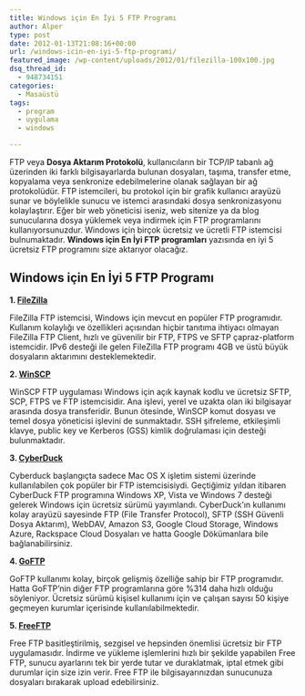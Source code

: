 ```yaml
---
title: Windows için En İyi 5 FTP Programı
author: Alper
type: post
date: 2012-01-13T21:08:16+00:00
url: /windows-icin-en-iyi-5-ftp-programi/
featured_image: /wp-content/uploads/2012/01/filezilla-100x100.jpg
dsq_thread_id:
  - 948734151
categories:
  - Masaüstü
tags:
  - program
  - uygulama
  - windows

---
```

FTP veya **Dosya Aktarım Protokolü**, kullanıcıların bir TCP/IP tabanlı ağ üzerinden iki farklı bilgisayarlarda bulunan dosyaları, taşıma, transfer etme, kopyalama veya senkronize edebilmelerine olanak sağlayan bir ağ protokolüdür. FTP istemcileri, bu protokol için bir grafik kullanıcı arayüzü sunar ve böylelikle sunucu ve istemci arasındaki dosya senkronizasyonu kolaylaştırır. Eğer bir web yöneticisi iseniz, web sitenize ya da blog sunucularına dosya yüklemek veya indirmek için FTP programlarını kullanıyorsunuzdur. Windows için birçok ücretsiz ve ücretli FTP istemcisi bulnumaktadır. **Windows için En İyi FTP programları** yazısında en iyi 5 ücretsiz FTP programını size aktarıyor olacağız.

## Windows için En İyi 5 FTP Programı

**1. <a title="FileZilla" href="https://filezilla-project.org/index.php" target="_blank">FileZilla</a>**

FileZilla FTP istemcisi, Windows için mevcut en popüler FTP programıdır. Kullanım kolaylığı ve özellikleri açısından hiçbir tanıtıma ihtiyacı olmayan FileZilla FTP Client, hızlı ve güvenilir bir FTP, FTPS ve SFTP çapraz-platform istemcidir. IPv6 desteği ile gelen FileZilla FTP programı 4GB ve üstü büyük dosyaların aktarımını desteklemektedir.

**2. <a title="WinSCP" href="https://winscp.net/eng/index.php" target="_blank">WinSCP</a>**

WinSCP FTP uygulaması Windows için açık kaynak kodlu ve ücretsiz SFTP, SCP, FTPS ve FTP istemcisidir. Ana işlevi, yerel ve uzakta olan iki bilgisayar arasında dosya transferidir. Bunun ötesinde, WinSCP komut dosyası ve temel dosya yöneticisi işlevini de sunmaktadır. SSH şifreleme, etkileşimli klavye, public key ve Kerberos (GSS) kimlik doğrulaması için desteği bulunmaktadır.

**3. <a title="CyberDuck" href="https://cyberduck.ch/" target="_blank">CyberDuck</a>**

Cyberduck başlangıçta sadece Mac OS X işletim sistemi üzerinde kullanılabilen çok popüler bir FTP istemcisisiydi. Geçtiğimiz yıldan itibaren CyberDuck FTP programına Windows XP, Vista ve Windows 7 desteği gelerek Windows için ücretsiz sürümü yayımlandı. CyberDuck&#8217;ın kullanımı kolay arayüzü sayesinde FTP (File Transfer Protocol), SFTP (SSH Güvenli Dosya Aktarım), WebDAV, Amazon S3, Google Cloud Storage, Windows Azure, Rackspace Cloud Dosyaları ve hatta Google Dökümanlara bile bağlanabilirsiniz.

**4. <a title="GoFTP" href="https://www.goftp.com/" target="_blank">GoFTP</a>**

GoFTP kullanımı kolay, birçok gelişmiş özelliğe sahip bir FTP programıdır. Hatta GoFTP&#8217;nin diğer FTP programlarına göre %314 daha hızlı olduğu söyleniyor. Ücretsiz sürümü kişisel kullanımı için ve çalışan sayısı 50 kişiye geçmeyen kurumlar içerisinde kullanılabilmektedir.

**5. <a title="Free FTP" href="https://www.coffeecup.com/free-ftp/" target="_blank">FreeFTP</a>**

Free FTP basitleştirilmiş, sezgisel ve hepsinden önemlisi ücretsiz bir FTP uygulamasıdır. İndirme ve yükleme işlemlerini hızlı bir şekilde yapabilen Free FTP, sunucu ayarlarını tek bir yerde tutar ve duraklatmak, iptal etmek gibi durumlar için size izin verir. Free FTP ile bilgisayarınızdan sunucunuza dosyaları bırakarak upload edebilirsiniz.